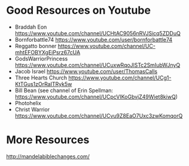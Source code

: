 Good Resources on Youtube
==

* Braddah Eon https://www.youtube.com/channel/UCHtAC9056nRVJSicq5ZDDuQ
* Bornforbattle74  https://www.youtube.com/user/bornforbattle74
* Reggatto bonner https://www.youtube.com/channel/UC-mhtEFOBYXgEiPsrz67cUA
* GodsWarriorPrincess https://www.youtube.com/channel/UCuxwRqoJlSTc2SmIubWJnyQ
* Jacob Israel https://www.youtube.com/user/ThomasCalls
* Three Hearts Church https://www.youtube.com/channel/UCg1-KtTGus1zOrRaITRyk5w
* Bill Bean (see channel of Erin Spellman: https://www.youtube.com/channel/UCpcVIKoGbvjZ49Wiet8kiwQ) 
* Photohelix
* Christ Warrior https://www.youtube.com/channel/UCvu9Z8EaO7Uxc3zwKomqorQ

More Resources 
==

http://mandelabiblechanges.com/
